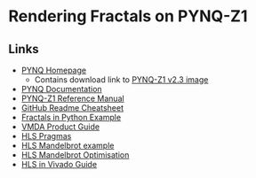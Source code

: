 Rendering Fractals on PYNQ-Z1
=============================
Links
-------------------
* [PYNQ Homepage](http://www.pynq.io/)
  * Contains download link to [PYNQ-Z1 v2.3 image](http://files.digilent.com/Products/PYNQ/pynq_z1_v2.3.zip)
* [PYNQ Documentation](https://pynq.readthedocs.io/)
* [PYNQ-Z1 Reference Manual](https://reference.digilentinc.com/reference/programmable-logic/pynq-z1/reference-manual)
* [GitHub Readme Cheatsheet](https://github.com/adam-p/markdown-here/wiki/Markdown-Cheatsheet)
* [Fractals in Python Example](https://github.com/danilobellini/fractal)
* [VMDA Product Guide](https://www.xilinx.com/support/documentation/ip_documentation/axi_vdma/v6_3/pg020_axi_vdma.pdf)
* [HLS Pragmas](https://japan.xilinx.com/html_docs/xilinx2017_4/sdaccel_doc/okr1504034364623.html)
* [HLS Mandelbrot example](https://github.com/delhatch/Mandel_HLS)
* [HLS Mandelbrot Optimisation](http://legup.eecg.utoronto.ca/tutorials4.0/mandelbrot.pdf)
* [HLS in Vivado Guide](http://home.mit.bme.hu/~szanto/education/vimima15/heterogen_xilinx_hls.pdf)
